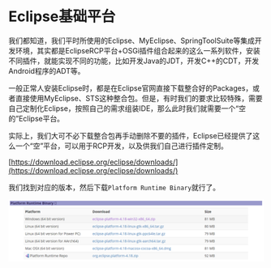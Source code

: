 # Eclipse基础平台

我们都知道，我们平时所使用的Eclipse、MyEclipse、SpringToolSuite等集成开发环境，其实都是EclipseRCP平台+OSGi插件组合起来的这么一系列软件，安装不同插件，就能实现不同的功能，比如开发Java的JDT，开发C++的CDT，开发Android程序的ADT等。

一般正常人安装Eclipse时，都是在Eclipse官网直接下载整合好的Packages，或者直接使用MyEclipse、STS这种整合包。但是，有时我们的要求比较特殊，需要自己定制化Eclipse，按照自己的需求组装IDE，那么此时我们就需要一个“空的”Eclipse平台。

实际上，我们大可不必下载整合包再手动删除不要的插件，Eclipse已经提供了这么一个“空”平台，可以用于RCP开发，以及供我们自己进行插件定制。

[https://download.eclipse.org/eclipse/downloads/](https://download.eclipse.org/eclipse/downloads/)

我们找到对应的版本，然后下载`Platform Runtime Binary`就行了。

![](res/1.png)
